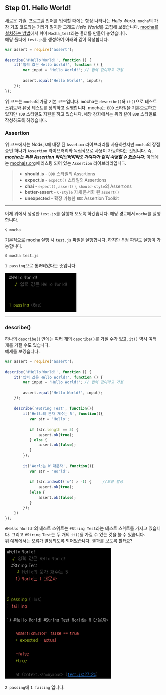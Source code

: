 ## Step 01. Hello World!

새로운 기술. 프로그램 언어를 입력할 때에는 항상 나타나는 _Hello World_.
`mocha`의 가장 기초 코드와는 거리가 멀지만 그래도 *Hello World*를 고집해 보겠습니다.
[mocha를 설치하는 방법](https://github.com/kdydesign/Mocha-Tutorial)에서 이미 `Mocha_test`라는 폴더를 만들어 놓았습니다.
<br/>
해당 폴더에 `test.js`를 생성하여 아래와 같이 작성합니다.

```javascript
var assert = require('assert');

describe('#Hello World!', function () {
    it('입력 값은 Hello World!', function () {
        var input = 'Hello World!'; // 입력 값이라고 가정

        assert.equal('Hello World!', input);
    });
});
```

위 코드는 `mocha`의 가장 기본 코드입니다.
mocha는 `describe()`와 `it()`으로 테스트 스위트와 유닛 테스트를 정의하고 실행합니다.
mocha는 `BDD` 스타일을 기본으로하고 있지만 `TDD` 스타일도 지원을 하고 있습니다.
해당 강좌에서는 위와 같이 `BDD` 스타일로 작성하도록 하겠습니다.

### Assertion
위 코드에서는 Node.js에 내장 된 `Assetion` 라이브러리를 사용하였지만
`mocha`의 장점 중인 하나가 `Assertion` 라이브러리와 독립적으로 사용이 가능하다는 것입니다. 
즉, **_mocha는 외부 Assertion 라이브러리라도 가져다가 같이 사용할 수 있습니다._**
아래에는 [mochajs.org](https://mochajs.org)에 리스팅 되어 있는 `Assertion` 라이브러리입니다.

> * **should.js** - `BDD` 스타일의 Assertions
> * **expect.js** - `expect()` 스타일의 Assertions
> * **chai** - `expect()`, `assert()`, `should-style`의 Assertions
> * **better-assert** - `C-style` 자체 문서화 된 `assert()`
> * **unexpected** - 확장 가능한 `BDD` Assertion Toolkit


- - - 


이제 위에서 생성한 `test.js`를 실행해 보도록 하겠습니다. 해당 경로에서 `mocha`를 실행합니다.
```
$ mocha
```
기본적으로 mocha 실행 시 `test.js` 파일을 실행합니다. 하지만 특정 파일도 실행이 가능합니다.
```
$ mocha test.js
```

`1 passing`으로 통과되었다는 뜻입니다.

![실행 결과01](./result_thumbnail_01.png)

- - -

### describe()

하나의 `describe()` 안에는 여러 개의 `describe()`를 가질 수가 있고, `it()` 역시 여러 개를 가질 수도 있습니다.
<br />
예제를 보겠습니다.
```javascript
var assert = require('assert');

describe('#Hello World!', function () {
    it('입력 값은 Hello World!', function () {
        var input = 'Hello World!'; // 입력 값이라고 가정

        assert.equal('Hello World!', input);
    });
    
    describe('#String Test', function(){
        it('Hello의 문자 개수는 5', function(){
           var str = 'Hello';
           
           if (str.length == 5) {
               assert.ok(true);
           } else {
               assert.ok(false);
           }
        });
        
        it('World는 W 대문자', function(){
           var str = 'World';
           
           if (str.indexOf('w') > -1) {     //오류 발생
               assert.ok(true);
           }else {
               assert.ok(false);
           }
        });
    })
});
```
`#Hello World!`의 테스트 스위트는 `#String Test`라는 테스트 스위트를 가지고 있습니다. 
그리고 `#String Test`는 두 개의 `it()`을 가질 수 있는 것을 볼 수 있습니다. 
<br/>
위 예제에서는 오류가 발생되도록 되어있습니다. 결과를 보도록 할까요?

![실행 결과02](./result_thumbnail_02.png)

`2 passing`에 `1 failing` 입니다.

